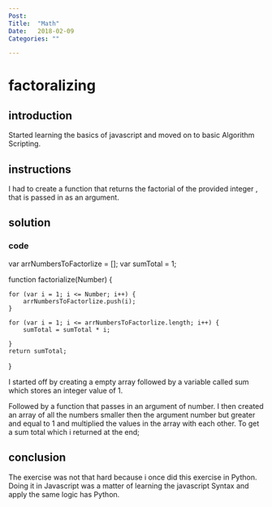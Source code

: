 ```yaml
---
Post:   
Title:  "Math"
Date:   2018-02-09
Categories: ""

---
```

# factoralizing 

## introduction 
Started learning the basics of javascript and moved on to basic Algorithm Scripting.

## instructions 

I had to create a function that returns the factorial of the provided integer , that is passed in as an argument.

## solution 

### code 
var arrNumbersToFactorlize = [];
var sumTotal = 1;

function factorialize(Number) {

    for (var i = 1; i <= Number; i++) {
        arrNumbersToFactorlize.push(i);
    }

    for (var i = 1; i <= arrNumbersToFactorlize.length; i++) {
        sumTotal = sumTotal * i;

    }
    return sumTotal;
}


 

I started off by creating a empty array followed by a variable called sum which stores an integer value of 1. 

Followed by a function that passes in an argument of number. 
I then created an array of all the numbers smaller then the argument number but greater and equal to 1 and  multiplied the values in the array with each other.
To get a sum total which i returned at the end; 


## conclusion 

The exercise was not that hard because i once did this exercise in Python. 
 Doing it in Javascript was a matter of learning the javascript Syntax and apply the same logic has Python. 